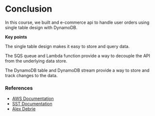 # Conclusion

In this course, we built and e-commerce api to handle user orders using single table design with DynamoDB.

**Key points**

The single table design makes it easy to store and query data.

The SQS queue and Lambda function provide a way to decouple the API from the underlying data store.

The DynamoDB table and DynamoDB stream provide a way to store and track changes to the data.

### References

- [AWS Documentation](https://docs.aws.amazon.com/)
- [SST Documentation](sst.dev)
- [Alex Debrie](http://www.alexdebrie.com/)